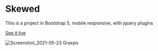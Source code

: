 # Skewed
This is a project in Bootstrap 5, mobile responsive, with jquery plugins

[See it live](https://leaviki90.github.io/Skewed/)

![Screenshot_2021-05-23 Graxpo](https://user-images.githubusercontent.com/79335824/119268268-74251880-bbf2-11eb-933c-a59ead9b8087.png)
